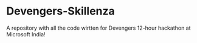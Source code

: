 # Devengers-Skillenza
A repository with all the code wirtten for Devengers 12-hour hackathon at Microsoft India!
